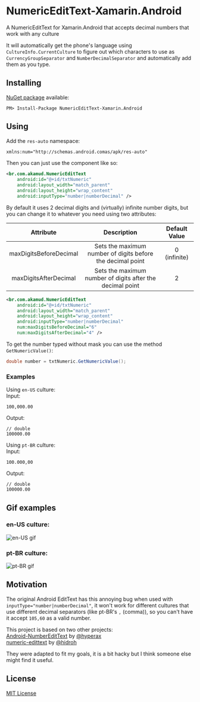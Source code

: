 # NumericEditText-Xamarin.Android
A NumericEditText for Xamarin.Android that accepts decimal numbers that work with any culture

It will automatically get the phone's language using `CultureInfo.CurrentCulture` to figure out which characters to use as `CurrencyGroupSeparator` and `NumberDecimalSeparator` and automatically add them as you type.

## Installing
[NuGet package](https://www.nuget.org/packages/NumericEditText-Xamarin.Android/) available:
```
PM> Install-Package NumericEditText-Xamarin.Android
```

## Using
Add the `res-auto` namespace:
```XML
xmlns:num="http://schemas.android.comas/apk/res-auto"
```

Then you can just use the component like so:
```XML
<br.com.akamud.NumericEditText 
	android:id="@+id/txtNumeric"
	android:layout_width="match_parent"
	android:layout_height="wrap_content"
	android:inputType="number|numberDecimal" />
```

By default it uses 2 decimal digits and (virtually) infinite number digits, but you can change it to whatever you need using two attributes:  

Attribute | Description | Default Value  
:----: | :-------: | :---------:  
maxDigitsBeforeDecimal | Sets the maximum number of digits before the decimal point | 0 (infinite)   
maxDigitsAfterDecimal | Sets the maximum number of digits after the decimal point | 2

```XML
<br.com.akamud.NumericEditText 
	android:id="@+id/txtNumeric"
	android:layout_width="match_parent"
	android:layout_height="wrap_content"
	android:inputType="number|numberDecimal"
	num:maxDigitsBeforeDecimal="6"
	num:maxDigitsAfterDecimal="4" />
```

To get the number typed without mask you can use the method `GetNumericValue()`:
```C#
double number = txtNumeric.GetNumericValue();
```

### Examples  
Using `en-US` culture:  
Input:
```
100,000.00
```
Output:
```
// double
100000.00
```

Using `pt-BR` culture:  
Input:
```
100.000,00
```
Output:
```
// double
100000.00
```

## Gif examples
### en-US culture:
![en-US gif](https://raw.githubusercontent.com/akamud/NumericEditText-Xamarin.Android/master/enus-sample.gif)

### pt-BR culture:
![pt-BR gif](https://raw.githubusercontent.com/akamud/NumericEditText-Xamarin.Android/master/ptbr-sample.gif)

## Motivation
The original Android EditText has this annoying bug when used with `inputType="number|numberDecimal"`, it won't work for different cultures that use different decimal separators (like pt-BR's `,` (comma)), so you can't have it accept `105,60` as a valid number.

This project is based on two other projects:  
[Android-NumberEditText](https://github.com/hyperax/Android-NumberEditText) by [@hyperax](https://github.com/hyperax)  
[numeric-edittext](https://github.com/hidroh/numeric-edittext) by [@hidroh](https://github.com/hidroh)

They were adapted to fit my goals, it is a bit hacky but  I think someone else might find it useful.

## License
[MIT License](https://github.com/akamud/NumericEditText-Xamarin.Android/blob/master/LICENSE)

